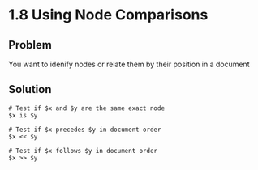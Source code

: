 # 1.8 Using Node Comparisons

## Problem
You want to idenify nodes or relate them by their position in a document

## Solution

```
# Test if $x and $y are the same exact node
$x is $y

# Test if $x precedes $y in document order
$x << $y

# Test if $x follows $y in document order
$x >> $y

```
